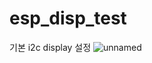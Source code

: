 # esp_disp_test
기본 i2c display 설정
![unnamed](https://github.com/user-attachments/assets/3896c763-c946-47ac-9a65-8c4b79d6d98d)

